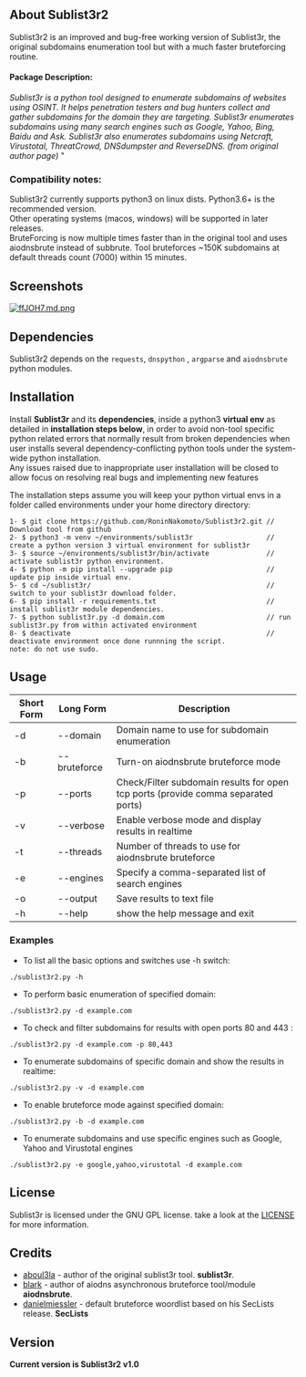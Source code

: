 ## About Sublist3r2 

Sublist3r2 is an improved and bug-free working version of Sublist3r, the original subdomains enumeration tool but with a much faster bruteforcing routine.

#### Package Description:
*Sublist3r is a python tool designed to enumerate subdomains of websites using OSINT. It helps penetration testers and bug hunters collect and gather subdomains for the domain they are targeting. Sublist3r enumerates subdomains using many search engines such as Google, Yahoo, Bing, Baidu and Ask. Sublist3r also enumerates subdomains using Netcraft, Virustotal, ThreatCrowd, DNSdumpster and ReverseDNS. (from original author page)*
"

### Compatibility notes:
Sublist3r2 currently supports python3 on linux dists. Python3.6+ is the recommended version. </br>
Other operating systems (macos, windows) will be supported in later releases. </br>
BruteForcing is now multiple times faster than in the original tool and uses aiodnsbrute instead of subbrute. Tool bruteforces ~150K subdomains at default threads count (7000) within 15 minutes.</br>



## Screenshots

<a href="https://freeimage.host/i/ffJOH7"><img src="https://iili.io/ffJOH7.md.png" alt="ffJOH7.md.png" border="0"></a>

## Dependencies

Sublist3r2 depends on the `requests`, `dnspython` , `argparse` and `aiodnsbrute` python modules.


## Installation

Install **Sublist3r** and its **dependencies**, inside a python3 **virtual env** as detailed in **installation steps below**, in order to avoid non-tool specific python related errors that normally result from broken dependencies when user installs several dependency-conflicting python tools under the system-wide python installation.</br> 
Any issues raised due to inappropriate user installation will be closed to allow focus on resolving real bugs and implementing new features </br>

The installation steps assume you will keep your python virtual envs in a folder called environments under your home directory  directory:

```
1- $ git clone https://github.com/RoninNakomoto/Sublist3r2.git // Download tool from github
2- $ python3 -m venv ~/environments/sublist3r                  // create a python version 3 virtual environment for sublist3r
3- $ source ~/environments/sublist3r/bin/activate              // activate sublist3r python environment. 
4- $ python -m pip install --upgrade pip                       // update pip inside virtual env.
5- $ cd ~/sublist3r/                                           // switch to your sublist3r download folder.
6- $ pip install -r requirements.txt                           // install sublist3r module dependencies.
7- $ python sublist3r.py -d domain.com                         // run sublist3r.py from within activated environment
8- $ deactivate                                                // deactivate environment once done runnning the script.
note: do not use sudo.
```

## Usage

Short Form    | Long Form     | Description
------------- | ------------- |-------------
-d            | --domain      | Domain name to use for subdomain enumeration
-b            | --bruteforce  | Turn-on aiodnsbrute bruteforce mode
-p            | --ports       | Check/Filter subdomain results for open tcp ports (provide comma separated ports)
-v            | --verbose     | Enable verbose mode and display results in realtime
-t            | --threads     | Number of threads to use for aiodnsbrute bruteforce
-e            | --engines     | Specify a comma-separated list of search engines
-o            | --output      | Save results to text file
-h            | --help        | show the help message and exit

### Examples

* To list all the basic options and switches use -h switch:

```./sublist3r2.py -h```

* To perform basic enumeration of specified domain:

``./sublist3r2.py -d example.com``

* To check and filter subdomains for results with open ports 80 and 443 :

``./sublist3r2.py -d example.com -p 80,443``

* To enumerate subdomains of specific domain and show the results in realtime:

``./sublist3r2.py -v -d example.com``

* To enable bruteforce mode against specified domain:

``./sublist3r2.py -b -d example.com``

* To enumerate subdomains and use specific engines such as Google, Yahoo and Virustotal engines

``./sublist3r2.py -e google,yahoo,virustotal -d example.com``




## License

Sublist3r is licensed under the GNU GPL license. take a look at the [LICENSE](https://github.com/RoninNakomoto/Sublist3r2/blob/master/LICENSE) for more information.


## Credits

* [aboul3la](https://github.com/aboul3la/) - author of the original sublist3r tool. **sublist3r**. 
* [blark](https://github.com/blark/) - author of aiodns asynchronous bruteforce tool/module **aiodnsbrute**. 
* [danielmiessler](https://github.com/danielmiessler/) - default bruteforce woordlist based on his SecLists release. **SecLists**


## Version
**Current version is Sublist3r2 v1.0**
